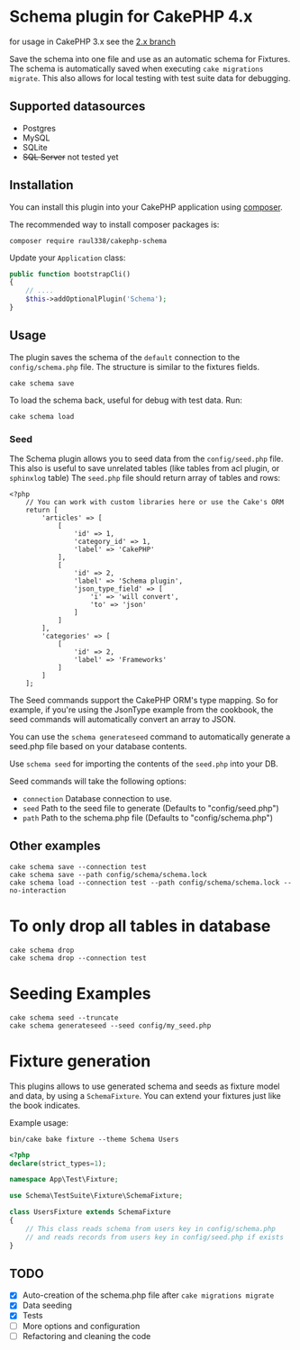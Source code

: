# Schema plugin for CakePHP 4.x

for usage in CakePHP 3.x see the [2.x branch](https://github.com/raul338/cakephp-schema/tree/2.x)

Save the schema into one file and use as an automatic schema for Fixtures. The schema is automatically saved when executing `cake migrations migrate`.
This also allows for local testing with test suite data for debugging.

## Supported datasources

- Postgres
- MySQL
- SQLite
- ~~SQL Server~~ not tested yet

## Installation

You can install this plugin into your CakePHP application using [composer](http://getcomposer.org).

The recommended way to install composer packages is:

```
composer require raul338/cakephp-schema
```

Update your `Application` class:

```PHP
public function bootstrapCli()
{
    // ....
    $this->addOptionalPlugin('Schema');
}
```

## Usage

The plugin saves the schema of the `default` connection to the `config/schema.php` file. The structure is similar to the fixtures fields.

```
cake schema save
```

To load the schema back, useful for debug with test data. Run:

```
cake schema load
```

### Seed

The Schema plugin allows you to seed data from the `config/seed.php` file.
This also is useful to save unrelated tables (like tables from acl plugin, or `sphinxlog` table)
The `seed.php` file should return array of tables and rows:

```
<?php
    // You can work with custom libraries here or use the Cake's ORM
    return [
        'articles' => [
            [
                'id' => 1,
                'category_id' => 1,
                'label' => 'CakePHP'
            ],
            [
                'id' => 2,
                'label' => 'Schema plugin',
                'json_type_field' => [
                    'i' => 'will convert',
                    'to' => 'json'
                ]
            ]
        ],
        'categories' => [
            [
                'id' => 2,
                'label' => 'Frameworks'
            ]
        ]
    ];
```

The Seed commands support the CakePHP ORM's type mapping. So for example, if you're using the JsonType example from the cookbook, the seed commands will automatically convert an array to JSON.

You can use the `schema generateseed` command to automatically generate a seed.php file based on your database contents.

Use `schema seed` for importing the contents of the `seed.php` into your DB.

Seed commands will take the following options:

- `connection` Database connection to use.
- `seed` Path to the seed file to generate (Defaults to "config/seed.php")
- `path` Path to the schema.php file (Defaults to "config/schema.php")



## Other examples

    cake schema save --connection test
    cake schema save --path config/schema/schema.lock
    cake schema load --connection test --path config/schema/schema.lock --no-interaction

# To only drop all tables in database

    cake schema drop
    cake schema drop --connection test

# Seeding Examples

    cake schema seed --truncate
    cake schema generateseed --seed config/my_seed.php

# Fixture generation

This plugins allows to use generated schema and seeds as fixture model and data, by using a `SchemaFixture`. You can extend your fixtures just like the book indicates.

Example usage:

    bin/cake bake fixture --theme Schema Users

```php
<?php
declare(strict_types=1);

namespace App\Test\Fixture;

use Schema\TestSuite\Fixture\SchemaFixture;

class UsersFixture extends SchemaFixture
{
    // This class reads schema from users key in config/schema.php
    // and reads records from users key in config/seed.php if exists
}
```

## TODO
 
- [x] Auto-creation of the schema.php file after `cake migrations migrate`
- [x] Data seeding
- [x] Tests
- [ ] More options and configuration
- [ ] Refactoring and cleaning the code

